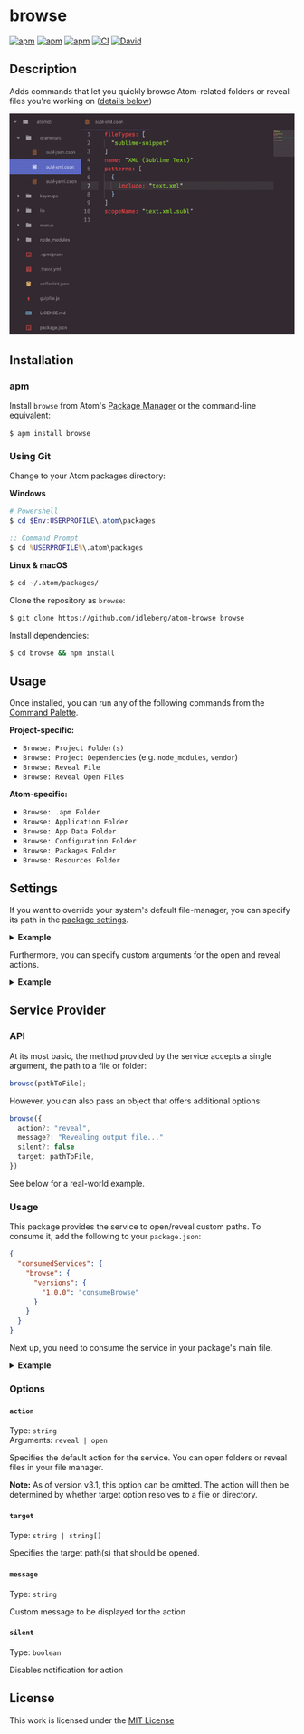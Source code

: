 # browse

[![apm](https://flat.badgen.net/apm/license/browse)](https://atom.io/packages/browse)
[![apm](https://flat.badgen.net/apm/v/browse)](https://atom.io/packages/browse)
[![apm](https://flat.badgen.net/apm/dl/browse)](https://atom.io/packages/browse)
[![CI](https://img.shields.io/github/workflow/status/idleberg/atom-browse/CI?style=flat-square)](https://github.com/idleberg/atom-browse/actions)
[![David](https://flat.badgen.net/david/dev/idleberg/atom-browse)](https://david-dm.org/idleberg/atom-browse?type=dev)

## Description

Adds commands that let you quickly browse Atom-related folders or reveal files you're working on ([details below](#usage))

![Screenshot](https://raw.githubusercontent.com/idleberg/atom-browse/master/screenshot.gif)

## Installation

### apm

Install `browse` from Atom's [Package Manager](http://flight-manual.atom.io/using-atom/sections/atom-packages/) or the command-line equivalent:

`$ apm install browse`

### Using Git

Change to your Atom packages directory:

**Windows**

```powershell
# Powershell
$ cd $Env:USERPROFILE\.atom\packages
```

```cmd
:: Command Prompt
$ cd %USERPROFILE%\.atom\packages
```

**Linux & macOS**

```bash
$ cd ~/.atom/packages/
```

Clone the repository as `browse`:

```bash
$ git clone https://github.com/idleberg/atom-browse browse
```

Install dependencies:

```bash
$ cd browse && npm install
```

## Usage

Once installed, you can run any of the following commands from the [Command Palette](https://atom.io/docs/latest/getting-started-atom-basics#command-palette).

**Project-specific:**

- `Browse: Project Folder(s)`
- `Browse: Project Dependencies` (e.g. `node_modules`, `vendor`)
- `Browse: Reveal File`
- `Browse: Reveal Open Files`

**Atom-specific:**

- `Browse: .apm Folder`
- `Browse: Application Folder`
- `Browse: App Data Folder`
- `Browse: Configuration Folder`
- `Browse: Packages Folder`
- `Browse: Resources Folder`

## Settings

If you want to override your system's default file-manager, you can specify its path in the [package settings](https://flight-manual.atom.io/using-atom/sections/atom-packages/#package-settings).

<details>
<summary><strong>Example</strong></summary>

```cson
browse:
  customFileManager:
    fullPath: "%PROGRAMFILES%\\Explorer++\\Explorer++.exe"
```

</details>

Furthermore, you can specify custom arguments for the open and reveal actions.

<details>
<summary><strong>Example</strong></summary>

```cson
browse:
  customFileManager:
    openArgs: ["-o", "%path%"]
    revealArgs: ["-r", "%path%"]
```

**Note:** The `%path%` placeholder can be omitted when it's the last argument

</details>

## Service Provider

### API

At its most basic, the method provided by the service accepts a single argument, the path to a file or folder:

```js
browse(pathToFile);
```

However, you can also pass an object that offers additional options:

```ts
browse({
  action?: "reveal",
  message?: "Revealing output file..."
  silent?: false
  target: pathToFile,
})
```

See below for a real-world example.

### Usage

This package provides the service to open/reveal custom paths. To consume it, add the following to your `package.json`:

```json
{
  "consumedServices": {
    "browse": {
      "versions": {
        "1.0.0": "consumeBrowse"
      }
    }
  }
}
```

Next up, you need to consume the service in your package's main file.

<details>
<summary><strong>Example</strong></summary>

```js
import { CompositeDisposable, Disposable } from "atom";

export default {
  // Assign service provider
  consumeBrowse(browse) {
    this.browse = browse;

    return new Disposable(() => {
      this.browse = null;
    });
  },

  // Example function that consumes the service
  async revealFile(pathToFile) {
    await this.browse(pathToFile);
  },

  // Optional: Assign command for your reveal function
  activate() {
    this.subscriptions = new CompositeDisposable();

    this.subscriptions.add(
      atom.commands.add("atom-workspace", {
        "my-package:reveal-file": async () =>
          await this.revealFile("/path/to/file"),
      })
    );
  },
};
```

</details>

### Options

#### `action`

Type: `string`  
Arguments: `reveal | open`

Specifies the default action for the service. You can open folders or reveal files in your file manager.

**Note:** As of version v3.1, this option can be omitted. The action will then be determined by whether target option resolves to a file or directory.

#### `target`

Type: `string | string[]`

Specifies the target path(s) that should be opened.

#### `message`

Type: `string`

Custom message to be displayed for the action

#### `silent`

Type: `boolean`

Disables notification for action

## License

This work is licensed under the [MIT License](LICENSE)
